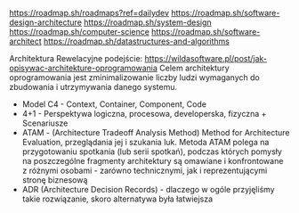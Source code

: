 https://roadmap.sh/roadmaps?ref=dailydev
https://roadmap.sh/software-design-architecture
https://roadmap.sh/system-design
https://roadmap.sh/computer-science
https://roadmap.sh/software-architect
https://roadmap.sh/datastructures-and-algorithms


Architektura
Rewelacyjne podejście: https://wildasoftware.pl/post/jak-opisywac-architekture-oprogramowania
 Celem architektury oprogramowania jest zminimalizowanie liczby ludzi wymaganych do zbudowania i utrzymywania danego systemu.
- Model C4 - Context, Container, Component, Code
- 4+1 - Perspektywa logiczna, procesowa, developerska, fizyczna + Scenariusze
- ATAM - (Architecture Tradeoff Analysis Method) Method for Architecture Evaluation, przeglądania jej i szukania luk. Metoda ATAM polega na przygotowaniu spotkania (lub serii spotkań), podczas których pomysły na poszczególne fragmenty architektury są omawiane i konfrontowane z różnymi osobami - zarówno technicznymi, jak i reprezentującymi stronę biznesową
- ADR (Architecture Decision Records) - dlaczego w ogóle przyjęliśmy takie rozwiązanie, skoro alternatywa była łatwiejsza
